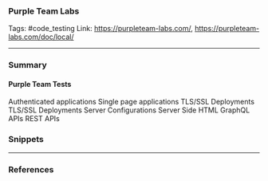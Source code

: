 ### Purple Team Labs
Tags: #code_testing
Link: https://purpleteam-labs.com/, https://purpleteam-labs.com/doc/local/

---
### Summary
#### Purple Team Tests 

Authenticated applications
Single page applications
TLS/SSL Deployments
TLS/SSL Deployments
Server Configurations
Server Side HTML
GraphQL APIs
REST APIs


### Snippets

---

### References
